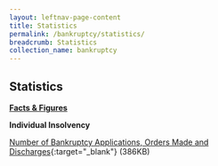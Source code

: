```yaml
---
layout: leftnav-page-content
title: Statistics
permalink: /bankruptcy/statistics/
breadcrumb: Statistics
collection_name: bankruptcy
---
```


Statistics
---

<u><b>Facts & Figures</b></u>

**Individual Insolvency**

[Number of Bankruptcy Applications, Orders Made and Discharges](/files/NumberofBankruptcyApplicationsOrdersMadeandDischarges(Dec19).pdf/){:target="_blank"} (386KB)


